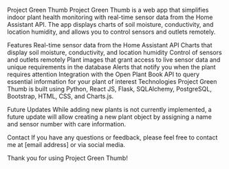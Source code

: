 Project Green Thumb
Project Green Thumb is a web app that simplifies indoor plant health monitoring with real-time sensor data from the Home Assistant API. The app displays charts of soil moisture, conductivity, and location humidity, and allows you to control sensors and outlets remotely.

Features
Real-time sensor data from the Home Assistant API
Charts that display soil moisture, conductivity, and location humidity
Control of sensors and outlets remotely
Plant images that grant access to live sensor data and unique requirements in the database
Alerts that notify you when the plant requires attention
Integration with the Open Plant Book API to query essential information for your plant of interest
Technologies
Project Green Thumb is built using Python, React JS, Flask, SQLAlchemy, PostgreSQL, Bootstrap, HTML, CSS, and Charts.js.

Future Updates
While adding new plants is not currently implemented, a future update will allow creating a new plant object by assigning a name and sensor number with care information.

Contact
If you have any questions or feedback, please feel free to contact me at [email address] or via social media.

Thank you for using Project Green Thumb!